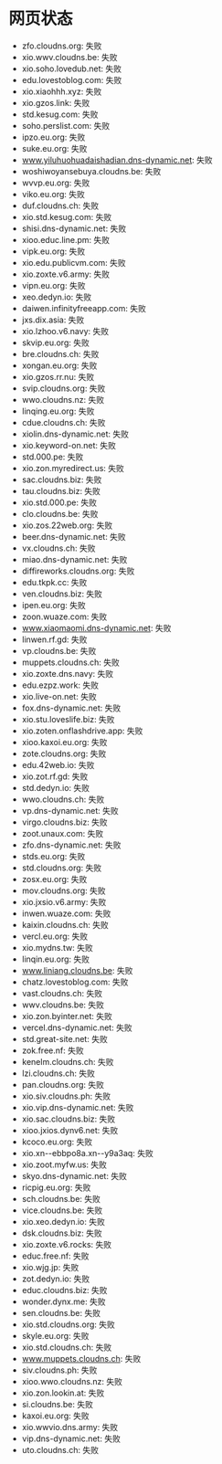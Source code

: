 # 网页状态
- zfo.cloudns.org: 失败
- xio.wwv.cloudns.be: 失败
- xio.soho.lovedub.net: 失败
- edu.lovestoblog.com: 失败
- xio.xiaohhh.xyz: 失败
- xio.gzos.link: 失败
- std.kesug.com: 失败
- soho.perslist.com: 失败
- ipzo.eu.org: 失败
- suke.eu.org: 失败
- www.yiluhuohuadaishadian.dns-dynamic.net: 失败
- woshiwoyansebuya.cloudns.be: 失败
- wvvp.eu.org: 失败
- viko.eu.org: 失败
- duf.cloudns.ch: 失败
- xio.std.kesug.com: 失败
- shisi.dns-dynamic.net: 失败
- xioo.educ.line.pm: 失败
- vipk.eu.org: 失败
- xio.edu.publicvm.com: 失败
- xio.zoxte.v6.army: 失败
- vipn.eu.org: 失败
- xeo.dedyn.io: 失败
- daiwen.infinityfreeapp.com: 失败
- jxs.dix.asia: 失败
- xio.lzhoo.v6.navy: 失败
- skvip.eu.org: 失败
- bre.cloudns.ch: 失败
- xongan.eu.org: 失败
- xio.gzos.rr.nu: 失败
- svip.cloudns.org: 失败
- wwo.cloudns.nz: 失败
- linqing.eu.org: 失败
- cdue.cloudns.ch: 失败
- xiolin.dns-dynamic.net: 失败
- xio.keyword-on.net: 失败
- std.000.pe: 失败
- xio.zon.myredirect.us: 失败
- sac.cloudns.biz: 失败
- tau.cloudns.biz: 失败
- xio.std.000.pe: 失败
- clo.cloudns.be: 失败
- xio.zos.22web.org: 失败
- beer.dns-dynamic.net: 失败
- vx.cloudns.ch: 失败
- miao.dns-dynamic.net: 失败
- diffireworks.cloudns.org: 失败
- edu.tkpk.cc: 失败
- ven.cloudns.biz: 失败
- ipen.eu.org: 失败
- zoon.wuaze.com: 失败
- www.xiaomaomi.dns-dynamic.net: 失败
- linwen.rf.gd: 失败
- vp.cloudns.be: 失败
- muppets.cloudns.ch: 失败
- xio.zoxte.dns.navy: 失败
- edu.ezpz.work: 失败
- xio.live-on.net: 失败
- fox.dns-dynamic.net: 失败
- xio.stu.loveslife.biz: 失败
- xio.zoten.onflashdrive.app: 失败
- xioo.kaxoi.eu.org: 失败
- zote.cloudns.org: 失败
- edu.42web.io: 失败
- xio.zot.rf.gd: 失败
- std.dedyn.io: 失败
- wwo.cloudns.ch: 失败
- vp.dns-dynamic.net: 失败
- virgo.cloudns.biz: 失败
- zoot.unaux.com: 失败
- zfo.dns-dynamic.net: 失败
- stds.eu.org: 失败
- std.cloudns.org: 失败
- zosx.eu.org: 失败
- mov.cloudns.org: 失败
- xio.jxsio.v6.army: 失败
- inwen.wuaze.com: 失败
- kaixin.cloudns.ch: 失败
- vercl.eu.org: 失败
- xio.mydns.tw: 失败
- linqin.eu.org: 失败
- www.liniang.cloudns.be: 失败
- chatz.lovestoblog.com: 失败
- vast.cloudns.ch: 失败
- wwv.cloudns.be: 失败
- xio.zon.byinter.net: 失败
- vercel.dns-dynamic.net: 失败
- std.great-site.net: 失败
- zok.free.nf: 失败
- kenelm.cloudns.ch: 失败
- lzi.cloudns.ch: 失败
- pan.cloudns.org: 失败
- xio.siv.cloudns.ph: 失败
- xio.vip.dns-dynamic.net: 失败
- xio.sac.cloudns.biz: 失败
- xioo.jxios.dynv6.net: 失败
- kcoco.eu.org: 失败
- xio.xn--ebbpo8a.xn--y9a3aq: 失败
- xio.zoot.myfw.us: 失败
- skyo.dns-dynamic.net: 失败
- ricpig.eu.org: 失败
- sch.cloudns.be: 失败
- vice.cloudns.be: 失败
- xio.xeo.dedyn.io: 失败
- dsk.cloudns.biz: 失败
- xio.zoxte.v6.rocks: 失败
- educ.free.nf: 失败
- xio.wjg.jp: 失败
- zot.dedyn.io: 失败
- educ.cloudns.biz: 失败
- wonder.dynx.me: 失败
- sen.cloudns.be: 失败
- xio.std.cloudns.org: 失败
- skyle.eu.org: 失败
- xio.std.cloudns.ch: 失败
- www.muppets.cloudns.ch: 失败
- siv.cloudns.ph: 失败
- xioo.wwo.cloudns.nz: 失败
- xio.zon.lookin.at: 失败
- si.cloudns.be: 失败
- kaxoi.eu.org: 失败
- xio.wwvio.dns.army: 失败
- vip.dns-dynamic.net: 失败
- uto.cloudns.ch: 失败
